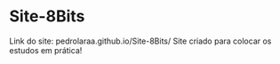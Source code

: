 # Site-8Bits
Link do site: pedrolaraa.github.io/Site-8Bits/
Site criado para colocar os estudos em prática!

